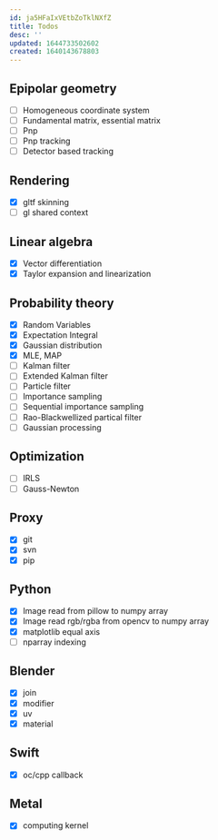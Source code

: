 ```yaml
---
id: ja5HFaIxVEtbZoTklNXfZ
title: Todos
desc: ''
updated: 1644733502602
created: 1640143678803
---
```

## Epipolar geometry
- [ ] Homogeneous coordinate system
- [ ] Fundamental matrix, essential matrix
- [ ] Pnp
- [ ] Pnp tracking
- [ ] Detector based tracking
## Rendering
- [x] gltf skinning
- [ ] gl shared context
## Linear algebra
- [x] Vector differentiation
- [x] Taylor expansion and linearization
## Probability theory
- [x] Random Variables
- [x] Expectation Integral
- [x] Gaussian distribution
- [x] MLE, MAP
- [ ] Kalman filter
- [ ] Extended Kalman filter
- [ ] Particle filter
- [ ] Importance sampling
- [ ] Sequential importance sampling
- [ ] Rao-Blackwellized partical filter
- [ ] Gaussian processing
## Optimization
- [ ] IRLS
- [ ] Gauss-Newton
## Proxy
- [x] git
- [x] svn
- [x] pip
## Python
- [x] Image read from pillow to numpy array
- [x] Image read rgb/rgba from opencv to numpy array
- [x] matplotlib equal axis
- [ ] nparray indexing
## Blender
- [x] join
- [x] modifier
- [x] uv
- [x] material
## Swift
- [x] oc/cpp callback
## Metal
- [x] computing kernel